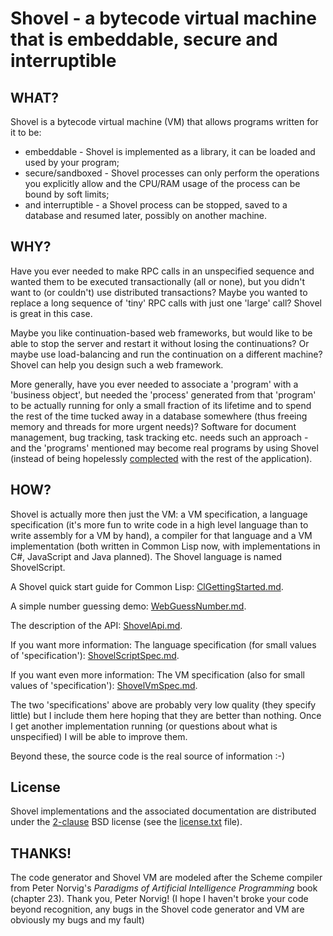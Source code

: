<!-- -*- markdown -*- -->

# Shovel - a bytecode virtual machine that is embeddable, secure and interruptible

## WHAT?

Shovel is a bytecode virtual machine (VM) that allows programs written
for it to be:

 * embeddable - Shovel is implemented as a library, it can be loaded
   and used by your program;
 * secure/sandboxed - Shovel processes can only perform the operations
   you explicitly allow and the CPU/RAM usage of the process can be
   bound by soft limits;
 * and interruptible - a Shovel process can be stopped, saved to a
   database and resumed later, possibly on another machine.
   
## WHY?

Have you ever needed to make RPC calls in an unspecified sequence and
wanted them to be executed transactionally (all or none), but you
didn't want to (or couldn't) use distributed transactions?  Maybe you
wanted to replace a long sequence of 'tiny' RPC calls with just one
'large' call? Shovel is great in this case.

Maybe you like continuation-based web frameworks, but would like to be
able to stop the server and restart it without losing the
continuations? Or maybe use load-balancing and run the continuation on
a different machine? Shovel can help you design such a web framework.

More generally, have you ever needed to associate a 'program' with a
'business object', but needed the 'process' generated from that
'program' to be actually running for only a small fraction of its
lifetime and to spend the rest of the time tucked away in a database
somewhere (thus freeing memory and threads for more urgent needs)?
Software for document management, bug tracking, task tracking
etc. needs such an approach - and the 'programs' mentioned may become
real programs by using Shovel (instead of being hopelessly
[complected](http://www.infoq.com/presentations/Simple-Made-Easy) with
the rest of the application).

## HOW?

Shovel is actually more then just the VM: a VM specification, a
language specification (it's more fun to write code in a high level
language than to write assembly for a VM by hand), a compiler for that
language and a VM implementation (both written in Common Lisp now,
with implementations in C#, JavaScript and Java planned). The Shovel
language is named ShovelScript.

A Shovel quick start guide for Common Lisp:
[ClGettingStarted.md](Shovel/ClGettingStarted.md).

A simple number guessing demo: [WebGuessNumber.md](Shovel/WebGuessNumber.md).

The description of the API: [ShovelApi.md](Shovel/ShovelApi.md).

If you want more information: The language specification (for small
values of 'specification'): [ShovelScriptSpec.md](Shovel/ShovelScriptSpec.md).

If you want even more information: The VM specification (also for
small values of 'specification'): [ShovelVmSpec.md](Shovel/ShovelVmSpec.md).

The two 'specifications' above are probably very low quality (they
specify little) but I include them here hoping that they are better
than nothing. Once I get another implementation running (or questions
about what is unspecified) I will be able to improve them.

Beyond these, the source code is the real source of information :-)

## License

Shovel implementations and the associated documentation are
distributed under the
[2-clause](https://en.wikipedia.org/wiki/BSD_licenses#2-clause_license_.28.22Simplified_BSD_License.22_or_.22FreeBSD_License.22.29)
BSD license (see the [license.txt](Shovel/license.txt) file).

## THANKS!

The code generator and Shovel VM are modeled after the Scheme compiler
from Peter Norvig's *Paradigms of Artificial Intelligence Programming*
book (chapter 23). Thank you, Peter Norvig! (I hope I haven't broke
your code beyond recognition, any bugs in the Shovel code generator
and VM are obviously my bugs and my fault)



